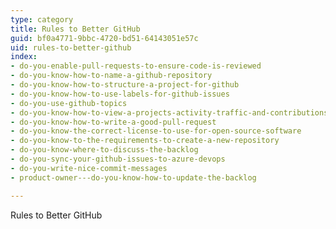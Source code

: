 ```yaml
---
type: category
title: Rules to Better GitHub
guid: bf0a4771-9bbc-4720-bd51-64143051e57c
uid: rules-to-better-github
index:
- do-you-enable-pull-requests-to-ensure-code-is-reviewed
- do-you-know-how-to-name-a-github-repository
- do-you-know-how-to-structure-a-project-for-github
- do-you-know-how-to-use-labels-for-github-issues
- do-you-use-github-topics
- do-you-know-how-to-view-a-projects-activity-traffic-and-contributions
- do-you-know-how-to-write-a-good-pull-request
- do-you-know-the-correct-license-to-use-for-open-source-software
- do-you-know-to-the-requirements-to-create-a-new-repository
- do-you-know-where-to-discuss-the-backlog
- do-you-sync-your-github-issues-to-azure-devops
- do-you-write-nice-commit-messages
- product-owner---do-you-know-how-to-update-the-backlog

---
```


Rules to Better GitHub


